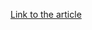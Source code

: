 [Link to the article](https://blog.talosintelligence.com/2017/12/recam-redux-deconfusing-confuserex.html)
